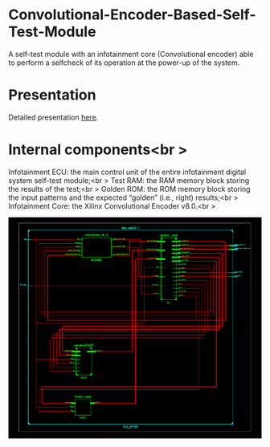 # Convolutional-Encoder-Based-Self-Test-Module
A self-test module with an infotainment core (Convolutional encoder) able to perform a selfcheck of its operation at the power-up of the system.

# Presentation
Detailed presentation [here](SSDS_Presentation.pdf).

# Internal components<br \>
Infotainment ECU: the main control unit of the entire infotainment digital system self-test module;<br \>
Test RAM: the RAM memory block storing the results of the test;<br \>
Golden ROM: the ROM memory block storing the input patterns and the expected “golden” (i.e., right) results;<br \>
Infotainment Core: the Xilinx Convolutional Encoder v8.0.<br \>

![GitHub Logo](/Top_entity.png)
